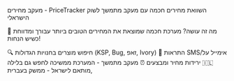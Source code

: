  מעקב מחירים - PriceTracker
השוואת מחירים חכמה עם מעקב מתמשך לשוק הישראלי

🎯 מה זה עושה?
מערכת חכמה שמוצאת את המחירים הטובים ביותר עבורך ומדווחת כשיש הנחות!

🔍 חיפוש מוצרים בחנויות הגדולות (KSP, Bug, זאפ, Ivory)
📱 התראות SMS/אימייל על ירידות מחיר ומבצעים
⏰ מעקב מתמשך - המערכת ממשיכה לחפש גם בלילה
🇮🇱 מותאם לישראל - ממשק בעברית, 